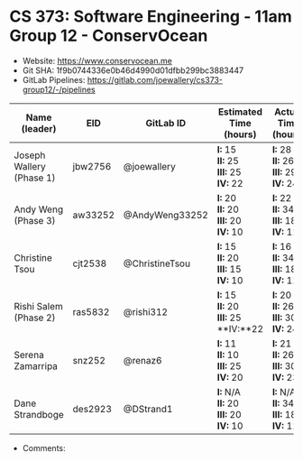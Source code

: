 # CS 373: Software Engineering - 11am Group 12 - **ConservOcean**

- Website: https://www.conservocean.me
- Git SHA: 1f9b0744336e0b46d4990d01dfbb299bc3883447
- GitLab Pipelines: https://gitlab.com/joewallery/cs373-group12/-/pipelines

| Name (leader)            | EID     | GitLab ID      | Estimated Time (hours)                             | Actual Time (hours)                                |
| ------------------------ | ------- | -------------- | -------------------------------------------------- | -------------------------------------------------- |
| Joseph Wallery (Phase 1) | jbw2756 | @joewallery    | **I:** 15<br>**II:** 25<br>**III:** 25<br>**IV:** 22 | **I:** 28<br>**II:** 26<br>**III:** 29<br>**IV:** 24 |
| Andy Weng (Phase 3)      | aw33252 | @AndyWeng33252 | **I:** 20<br>**II:** 20<br>**III:** 20<br>**IV:** 10| **I:** 22<br>**II:** 34<br>**III:** 18<br>**IV:** 11|
| Christine Tsou           | cjt2538 | @ChristineTsou | **I:** 15<br>**II:** 20<br>**III:** 15<br>**IV:** 10| **I:** 16<br>**II:** 34<br>**III:** 18<br>**IV:** 11|
| Rishi Salem (Phase 2)    | ras5832 | @rishi312      | **I:** 15<br>**II:** 20<br>**III:** 25<br>**IV:**22  | **I:** 20<br>**II:** 26<br>**III:** 30<br>**IV:** 24 |
| Serena Zamarripa         | snz252  | @renaz6        | **I:** 11<br>**II:** 10<br>**III:** 25<br>**IV:** 20 | **I:** 21<br>**II:** 26<br>**III:** 30<br>**IV:** 23 |
| Dane Strandboge          | des2923 | @DStrand1      | **I:** N/A<br>**II:** 20<br>**III:** 20<br>**IV:** 10| **I:** N/A<br>**II:** 34<br>**III:** 18<br>**IV:** 11|

- Comments:
